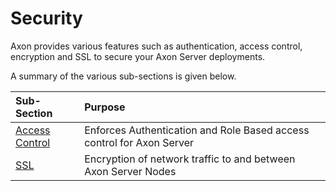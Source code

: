 # Security

Axon provides various features such as authentication, access control, encryption and SSL to secure your Axon Server deployments.

A summary of the various sub-sections is given below.

| Sub-Section | Purpose |
| :--- | :--- |
| [Access Control](access-control.md) | Enforces Authentication and Role Based access control for Axon Server |
| [SSL](ssl.md) | Encryption of network traffic to and between Axon Server Nodes |

